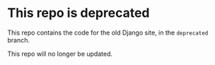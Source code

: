 # This repo is deprecated

This repo contains the code for the old Django site, in the `deprecated` branch.

This repo will no longer be updated.
